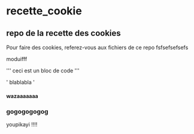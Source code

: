 # recette_cookie
## repo de la recette des cookies

Pour faire des cookies, referez-vous aux fichiers de ce repo
fsfsefsefsefs

moduifff 

''' ceci est un bloc de code 
'''

' blablabla '

#### wazaaaaaaa

### gogogogogog


youpikayi !!!!  
